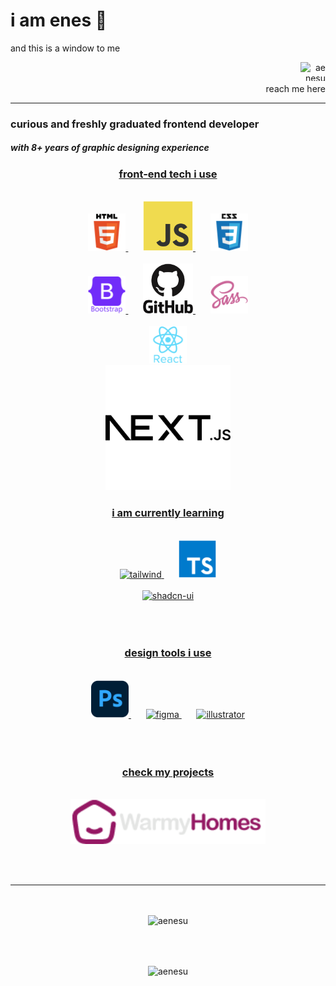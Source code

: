 <h1 style={{ fontSize: "28px" }}>i am enes 🔭</h1>
<p style={{ margin: "-5px 0 10px 0" }}>and this is a window to me</p>


<div align="right"> <a href="https://linkedin.com/in/aenesu" target="blank"><img align="right" src="https://raw.githubusercontent.com/rahuldkjain/github-profile-readme-generator/master/src/images/icons/Social/linked-in-alt.svg" alt="aenesu" height="30" width="40" /></a> </div> <br><br>
<div align="right" >reach me here</div>
  
<hr />
  
<h3 style={{ marginTop: "10px" }}> curious and freshly graduated frontend developer </h3>
<h5 style={{ marginBottom: "30px" }} >with 8+ years of graphic designing experience</h3>



<h3 align="center" style={{ fontSize: "30px", marginBottom: "20px" }}><u>front-end tech i use</u></h3><br>
<div align="center" style={{ marginBottom: "-20px" }}>
<div align="center" style={{ }}>
<a href="https://www.w3.org/html/" target="_blank"> <img src="https://raw.githubusercontent.com/devicons/devicon/master/icons/html5/html5-original-wordmark.svg" alt="html5" width="60" height="60" /> </a> &nbsp &nbsp &nbsp
<a href="https://developer.mozilla.org/en-US/docs/Web/JavaScript" target="_blank"> <img src="https://raw.githubusercontent.com/devicons/devicon/master/icons/javascript/javascript-original.svg" alt="javascript" width="80" height="80" /> </a> &nbsp &nbsp &nbsp
<a href="https://www.w3schools.com/css/" target="_blank"> <img src="https://raw.githubusercontent.com/devicons/devicon/master/icons/css3/css3-original-wordmark.svg" alt="css3" width="60" height="60" /> </a> <br> <br>
</div>
<div style={{  }}>
<a href="https://getbootstrap.com" target="_blank"> <img src="https://raw.githubusercontent.com/devicons/devicon/master/icons/bootstrap/bootstrap-plain-wordmark.svg" alt="bootstrap" width="60" height="60" /> </a> &nbsp &nbsp &nbsp
<a href="https://github.com/" target="_blank"> <img src="https://raw.githubusercontent.com/devicons/devicon/master/icons/github/github-original-wordmark.svg" alt="github" width="80" height="80" /> </a> &nbsp &nbsp &nbsp
<a href="https://sass-lang.com" target="_blank"> <img src="https://raw.githubusercontent.com/devicons/devicon/master/icons/sass/sass-original.svg" alt="sass" width="60" height="60" /> </a> <br> <br>
</div>
<a href="https://reactjs.org/" target="_blank"> <img src="https://raw.githubusercontent.com/devicons/devicon/master/icons/react/react-original-wordmark.svg" alt="react" width="60" height="60" /> </a> <br />
<a href="https://nextjs.org/" target="_blank" style={{ marginTop: "-70px" }}> <img src="https://raw.githubusercontent.com/devicons/devicon/master/icons/nextjs/nextjs-original-wordmark.svg" alt="nextjs" width="200" height="200" /> </a>
</div>


<h3 align="center" style={{ fontSize: "30px", marginBottom: "20px" }}><u>i am currently learning</u></h3><br>
<div align="center" style={{ marginBottom: "50px" }}>
<a href="https://tailwindcss.com/" target="_blank"> <img src="https://www.vectorlogo.zone/logos/tailwindcss/tailwindcss-icon.svg" alt="tailwind" width="60" height="60" /> </a> &nbsp &nbsp &nbsp
<a href="https://www.typescriptlang.org/" target="_blank"> <img src="https://raw.githubusercontent.com/devicons/devicon/master/icons/typescript/typescript-original.svg" alt="typescript" width="60" height="60" /> </a> <br> <br>
<a href="https://ui.shadcn.com/" target="_blank"> <img src="https://ui.shadcn.com/apple-touch-icon.png" alt="shadcn-ui" width="60" height="60" /> </a>
</div> <br> <br> <br> 


<h3 align="center" style={{ fontSize: "30px", marginBottom: "20px" }}><u>design tools i use</u></h3><br>
<div align="center" style={{ marginBottom: "50px" }}>
<a href="https://www.adobe.com/products/photoshop.html" target="_blank"> <img src="https://raw.githubusercontent.com/devicons/devicon/master/icons/photoshop/photoshop-original.svg" alt="photoshop" width="60" height="60" /> </a> &nbsp &nbsp &nbsp 
<a href="https://www.figma.com/" target="_blank"> <img src="https://www.vectorlogo.zone/logos/figma/figma-icon.svg" alt="figma" width="80" height="80" /> </a> &nbsp &nbsp &nbsp
<a href="https://www.adobe.com/products/illustrator.html" target="_blank"> <img src="https://www.adobe.com/cc-shared/assets/img/product-icons/svg/illustrator-40.svg" alt="illustrator" width="60" height="60" /> </a>
</div> <br> <br> <br>


<h3 align="center" style={{ fontSize: "30px", marginBottom: "20px" }}><u>check my projects</u></h3> <br>
<div align="center" ><a href="https://warmyhomes.vercel.app/" target="_blank" style={{ alignSelf: "center", marginBottom: "40px" }}> <img src="https://raw.githubusercontent.com/aenesu/WarmyHomes/main/frontend/warmy-homes/public/assets/images/logo-white2.png" alt="warmy homes" width="312" height="72" /> </a>

 <br> <br> 
 <hr style={{ marginBottom: "30px" }} /> <br> <br>

<div align="center">
<div align="center"><img src="https://github-readme-stats.vercel.app/api/top-langs?username=aenesu&show_icons=true&locale=en&layout=compact" alt="aenesu" /></p></div> <br> <br>
<div align="center"><p align="center"><img align="center" src="https://github-readme-streak-stats.herokuapp.com/?user=aenesu&" alt="aenesu" /></p></div>
</div>

</div>
